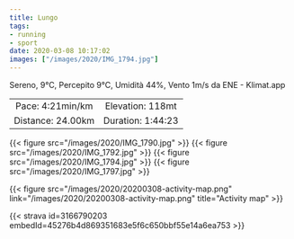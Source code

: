 ```yaml
---
title: Lungo
tags:
- running
- sport
date: 2020-03-08 10:17:02
images: ["/images/2020/IMG_1794.jpg"]
---
```


Sereno, 9°C, Percepito 9°C, Umidità 44%, Vento 1m/s da ENE - Klimat.app

| | |
| :-: | :-: |
| Pace: 4:21min/km | Elevation: 118mt |
| Distance: 24.00km | Duration: 1:44:23 |

{{< figure src="/images/2020/IMG_1790.jpg" >}}
{{< figure src="/images/2020/IMG_1792.jpg" >}}
{{< figure src="/images/2020/IMG_1794.jpg" >}}
{{< figure src="/images/2020/IMG_1797.jpg" >}}

{{< figure src="/images/2020/20200308-activity-map.png" link="/images/2020/20200308-activity-map.png" title="Activity map" >}}


{{< strava id=3166790203 embedId=45276b4d869351683e5f6c650bbf55e14a6ea753 >}}
